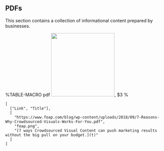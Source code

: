 
## PDFs

This section contains a collection of informational content prepared by businesses.

%TABLE-MACRO pdf
<a href="$1"><img src="images/pdf/$2" width="200" /></a>, $3
%

```table pdf
[
  ["Link", "Title"],
  [
    "https://www.foap.com/blog/wp-content/uploads/2018/09/7-Reasons-Why-Crowdsourced-Visuals-Works-For-You.pdf",
    "foap.png",
    "[7 ways Crowdsourced Visual Content can push marketing results without the big pull on your budget.](t)"
  ]
]
```
